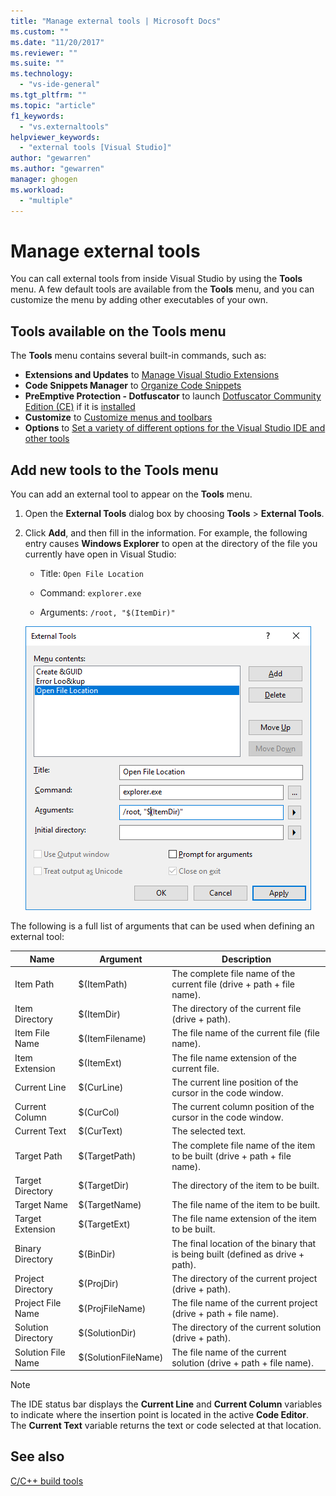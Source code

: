```yaml
---
title: "Manage external tools | Microsoft Docs"
ms.custom: ""
ms.date: "11/20/2017"
ms.reviewer: ""
ms.suite: ""
ms.technology: 
  - "vs-ide-general"
ms.tgt_pltfrm: ""
ms.topic: "article"
f1_keywords: 
  - "vs.externaltools"
helpviewer_keywords: 
  - "external tools [Visual Studio]"
author: "gewarren"
ms.author: "gewarren"
manager: ghogen
ms.workload: 
  - "multiple"
---
```

# Manage external tools

You can call external tools from inside Visual Studio by using the **Tools** menu. A few default tools are available from the **Tools** menu, and you can customize the menu by adding other executables of your own.

## Tools available on the Tools menu

The **Tools** menu contains several built-in commands, such as:

* **Extensions and Updates** to [Manage Visual Studio Extensions](finding-and-using-visual-studio-extensions.md)
* **Code Snippets Manager** to [Organize Code Snippets](code-snippets.md)
* **PreEmptive Protection - Dotfuscator** to launch [Dotfuscator Community Edition (CE)](dotfuscator/index.md) if it is [installed](dotfuscator/install.md)
* **Customize** to [Customize menus and toolbars](how-to-customize-menus-and-toolbars-in-visual-studio.md)
* **Options** to [Set a variety of different options for the Visual Studio IDE and other tools](reference/options-dialog-box-visual-studio.md)

## Add new tools to the Tools menu

You can add an external tool to appear on the **Tools** menu.

1. Open the **External Tools** dialog box by choosing **Tools** > **External Tools**.

1. Click **Add**, and then fill in the information. For example, the following entry causes **Windows Explorer** to open at the directory of the file you currently have open in Visual Studio:

   * Title: `Open File Location`

   * Command: `explorer.exe`

   * Arguments: `/root, "$(ItemDir)"`

   ![External Tools dialog box](media/external-tools-dialog.png)

The following is a full list of arguments that can be used when defining an external tool:

|Name|Argument|Description|  
|----------|--------------|-----------------|  
|Item Path|$(ItemPath)|The complete file name of the current file (drive + path + file name).|  
|Item Directory|$(ItemDir)|The directory of the current file (drive + path).|  
|Item File Name|$(ItemFilename)|The file name of the current file (file name).|  
|Item Extension|$(ItemExt)|The file name extension of the current file.|  
|Current Line|$(CurLine)|The current line position of the cursor in the code window.|  
|Current Column|$(CurCol)|The current column position of the cursor in the code window.|  
|Current Text|$(CurText)|The selected text.|  
|Target Path|$(TargetPath)|The complete file name of the item to be built (drive + path + file name).|  
|Target Directory|$(TargetDir)|The directory of the item to be built.|  
|Target Name|$(TargetName)|The file name of the item to be built.|  
|Target Extension|$(TargetExt)|The file name extension of the item to be built.|  
|Binary Directory|$(BinDir)|The final location of the binary that is being built (defined as drive + path).|  
|Project Directory|$(ProjDir)|The directory of the current project (drive + path).|  
|Project File Name|$(ProjFileName)|The file name of the current project (drive + path + file name).|  
|Solution Directory|$(SolutionDir)|The directory of the current solution (drive + path).|  
|Solution File Name|$(SolutionFileName)|The file name of the current solution (drive + path + file name).|

> [!NOTE]
> The IDE status bar displays the **Current Line** and **Current Column** variables to indicate where the insertion point is located in the active **Code Editor**. The **Current Text** variable returns the text or code selected at that location.

## See also

[C/C++ build tools](/cpp/build/reference/c-cpp-build-tools)
